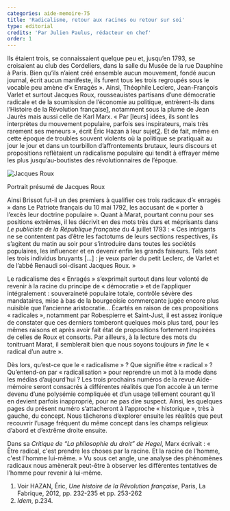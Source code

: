 ```yaml
---
categories: aide-memoire-75
title: 'Radicalisme, retour aux racines ou retour sur soi'
type: editorial
credits: 'Par Julien Paulus, rédacteur en chef'
order: 1
---
```

Ils étaient trois, se connaissaient quelque peu et, jusqu’en 1793, se croisaient au club des Cordeliers, dans la salle du Musée de la rue Dauphine à Paris. Bien qu’ils n’aient créé ensemble aucun mouvement, fondé aucun journal, écrit aucun manifeste, ils furent tous les trois regroupés sous le vocable peu amène d’« Enragés ». Ainsi, Théophile Leclerc, Jean-François Varlet et surtout Jacques Roux, rousseauistes partisans d’une démocratie radicale et de la soumission de l’économie au politique, entrèrent-ils dans l’Histoire de la Révolution française[1](#footnote-1), notamment sous la plume de Jean Jaurès mais aussi celle de Karl Marx. « Par \[leurs] idées, ils sont les interprètes du mouvement populaire, parfois ses inspirateurs, mais très rarement ses meneurs », écrit Éric Hazan à leur sujet[2](#footnote-2). Et de fait, même en cette époque de troubles souvent violents où la politique se pratiquait au jour le jour et dans un tourbillon d’affrontements brutaux, leurs discours et propositions reflètaient un radicalisme populaire qui tendit à effrayer même les plus jusqu’au-boutistes des révolutionnaires de l’époque.

![Jacques Roux](/assets/uploads/jacquesroux.jpg "Jacques Roux")

<span class="img-copyright">Portrait présumé de Jacques Roux</span>

Ainsi Brissot fut-il un des premiers à qualifier ces trois radicaux d’« enragés » dans Le Patriote français du 10 mai 1792, les accusant de « porter à l’excès leur doctrine populaire ». Quant à Marat, pourtant connu pour ses positions extrêmes, il les décrivit en des mots très durs et méprisants dans _Le publiciste de la République française_ du 4 juillet 1793 : « Ces intrigants ne se contentent pas d’être les factotums de leurs sections respectives, ils s’agitent du matin au soir pour s’introduire dans toutes les sociétés populaires, les influencer et en devenir enfin les grands faiseurs. Tels sont les trois individus bruyants \[…] : je veux parler du petit Leclerc, de Varlet et de l’abbé Renaudi soi-disant Jacques Roux. »

Le radicalisme des « Enragés » s’exprimait surtout dans leur volonté de revenir à la racine du principe de « démocratie » et de l’appliquer intégralement : souveraineté populaire totale, contrôle sévère des mandataires, mise à bas de la bourgeoisie commerçante jugée encore plus nuisible que l’ancienne aristocratie… Écartés en raison de ces propositions « radicales », notamment par Robespierre et Saint-Just, il est assez ironique de constater que ces derniers tomberont quelques mois plus tard, pour les mêmes raisons et après avoir fait état de propositions fortement inspirées de celles de Roux et consorts. Par ailleurs, à la lecture des mots du tonitruant Marat, il semblerait bien que nous soyons toujours _in fine_ le « radical d’un autre ».

Dès lors, qu’est-ce que le « radicalisme » ? Que signifie être « radical » ? Qu’entend-on par « radicalisation » pour reprendre un mot à la mode dans les médias d’aujourd’hui ? Les trois prochains numéros de la revue Aide-mémoire seront consacrés à différentes réalités que l’on accole à un terme devenu d’une polysémie compliquée et d’un usage tellement courant qu’il en devient parfois inapproprié, pour ne pas dire suspect. Ainsi, les quelques pages du présent numéro s’attacheront à l’approche « historique », très à gauche, du concept. Nous tâcherons d’explorer ensuite les réalités que peut recouvrir l’usage fréquent du même concept dans les champs religieux d’abord et d’extrême droite ensuite.

Dans sa _Critique de “La philosophie du droit” de Hegel_, Marx écrivait : « Être radical, c'est prendre les choses par la racine. Et la racine de l'homme, c'est l'homme lui-même. » Vu sous cet angle, une analyse des phénomènes radicaux nous amènerait peut-être à observer les différentes tentatives de l’homme pour revenir à lui-même.

1. Voir HAZAN, Éric, _Une histoire de la Révolution française_, Paris, La Fabrique, 2012, pp. 232-235 et pp. 253-262
2. _Idem_, p.234.
